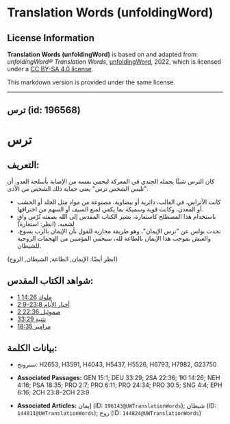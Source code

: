 # Translation Words (unfoldingWord)

## License Information

**Translation Words (unfoldingWord)** is based on and adapted from: _unfoldingWord® Translation Words_, [unfoldingWord](https://unfoldingword.org/utw), 2022, which is licensed under a [CC BY-SA 4.0 license](https://creativecommons.org/licenses/by-sa/4.0/legalcode.en).

This markdown version is provided under the same license.



--------------------------------

## ترس (id: 196568)

ترس
===

التعريف:
--------

كان الترس شيئًا يحمله الجندي في المعركة ليحمي نفسه من الإصابة بأسلحة العدو. أن "تلبس الشخص ترس" يعني حماية ذلك الشخص من الأذى.

* كانت الأتراس، في الغالب، دائرية أو بيضاوية، مصنوعة من مواد مثل الجلد أو الخشب أو المعدن، وكانت قوية وسميكة بما يكفي لمنع السيف أو السهم من اختراقها.
* باستخدام هذا المصطلح كاستعارة، يشير الكتاب المقدس إلى الله بصفته تُرْس واقٍ لشعبه. (انظر: استعارة)
* تحدث بولس عن "ترس الإيمان"، وهو طريقة مجازية للقول بأن الإيمان بالرب يسوع، والعيش بموجب هذا الإيمان بالطاعة لله، سيحمي المؤمنين من الهجمات الروحية للشيطان.

(انظر أيضًا: الإيمان, الطاعة, الشيطان, الروح)

شواهد الكتاب المقدس:
--------------------

* [1 ملوك 14:26](https://ref.ly/1Kgs14:26)
* [2 أخبار الأيام 23:8–9](https://ref.ly/2Chr23:8-2Chr23:9)
* [2 صموئيل 22:36](https://ref.ly/2Sam22:36)
* [تثنية 33:29](https://ref.ly/Deut33:29)
* [مزامير 18:35](https://ref.ly/Ps18:35)

بيانات الكلمة:
--------------

* سترونج: H2653, H3591, H4043, H5437, H5526, H6793, H7982, G23750

* **Associated Passages:** GEN 15:1; DEU 33:29; 2SA 22:36; 1KI 14:26; NEH 4:16; PSA 18:35; PRO 2:7; PRO 6:11; PRO 24:34; PRO 30:5; SNG 4:4; EPH 6:16; 2CH 23:8–2CH 23:9
* **Associated Articles:** إيمان (ID: `196143@UWTranslationWords`); شيطان (ID: `144811@UWTranslationWords`); روح (ID: `144824@UWTranslationWords`)

